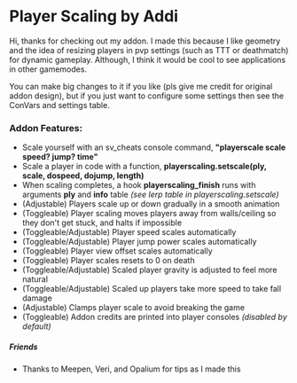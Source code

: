 # Player Scaling by Addi

Hi, thanks for checking out my addon. I made this because I like geometry
and the idea of resizing players in pvp settings (such as TTT or deathmatch)
for dynamic gameplay. Although, I think it would be cool to see applications
in other gamemodes.

You can make big changes to it if you like (pls give me credit for original
addon design), but if you just want to configure some settings then see the
ConVars and settings table.

### Addon Features:
- Scale yourself with an sv_cheats console command, **"playerscale scale speed? jump? time"**
- Scale a player in code with a function, **playerscaling.setscale(ply, scale, dospeed, dojump, length)**
- When scaling completes, a hook **playerscaling_finish** runs with arguments **ply** and **info** table *(see lerp table in playerscaling.setscale)*
- (Adjustable) Players scale up or down gradually in a smooth animation
- (Toggleable) Player scaling moves players away from walls/ceiling so they don't get stuck, and halts if impossible
- (Toggleable/Adjustable) Player speed scales automatically
- (Toggleable/Adjustable) Player jump power scales automatically
- (Toggleable) Player view offset scales automatically
- (Toggleable) Player scales resets to 0 on death
- (Toggleable/Adjustable) Scaled player gravity is adjusted to feel more natural
- (Toggleable/Adjustable) Scaled up players take more speed to take fall damage
- (Adjustable) Clamps player scale to avoid breaking the game
- (Toggleable) Addon credits are printed into player consoles *(disabled by default)*

##### Friends
- Thanks to Meepen, Veri, and Opalium for tips as I made this